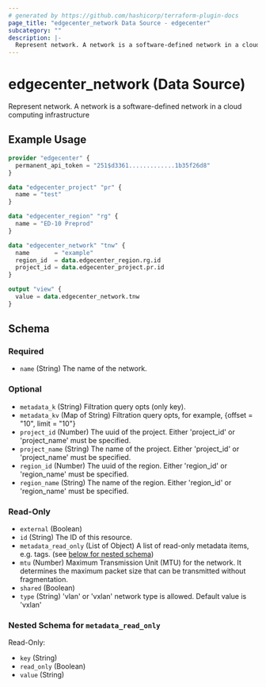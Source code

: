 ```yaml
---
# generated by https://github.com/hashicorp/terraform-plugin-docs
page_title: "edgecenter_network Data Source - edgecenter"
subcategory: ""
description: |-
  Represent network. A network is a software-defined network in a cloud computing infrastructure
---
```


# edgecenter_network (Data Source)

Represent network. A network is a software-defined network in a cloud computing infrastructure

## Example Usage

```terraform
provider "edgecenter" {
  permanent_api_token = "251$d3361.............1b35f26d8"
}

data "edgecenter_project" "pr" {
  name = "test"
}

data "edgecenter_region" "rg" {
  name = "ED-10 Preprod"
}

data "edgecenter_network" "tnw" {
  name       = "example"
  region_id  = data.edgecenter_region.rg.id
  project_id = data.edgecenter_project.pr.id
}

output "view" {
  value = data.edgecenter_network.tnw
}
```

<!-- schema generated by tfplugindocs -->
## Schema

### Required

- `name` (String) The name of the network.

### Optional

- `metadata_k` (String) Filtration query opts (only key).
- `metadata_kv` (Map of String) Filtration query opts, for example, {offset = "10", limit = "10"}
- `project_id` (Number) The uuid of the project. Either 'project_id' or 'project_name' must be specified.
- `project_name` (String) The name of the project. Either 'project_id' or 'project_name' must be specified.
- `region_id` (Number) The uuid of the region. Either 'region_id' or 'region_name' must be specified.
- `region_name` (String) The name of the region. Either 'region_id' or 'region_name' must be specified.

### Read-Only

- `external` (Boolean)
- `id` (String) The ID of this resource.
- `metadata_read_only` (List of Object) A list of read-only metadata items, e.g. tags. (see [below for nested schema](#nestedatt--metadata_read_only))
- `mtu` (Number) Maximum Transmission Unit (MTU) for the network. It determines the maximum packet size that can be transmitted without fragmentation.
- `shared` (Boolean)
- `type` (String) 'vlan' or 'vxlan' network type is allowed. Default value is 'vxlan'

<a id="nestedatt--metadata_read_only"></a>
### Nested Schema for `metadata_read_only`

Read-Only:

- `key` (String)
- `read_only` (Boolean)
- `value` (String)


